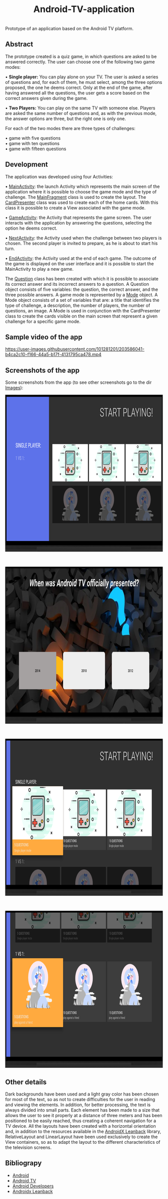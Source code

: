 <h1 align=center>Android-TV-application</h1> <br>
Prototype of an application based on the Android TV platform.

## Abstract
The prototype created is a quiz game, in which questions are asked to be answered correctly. The user can choose one of the following two game modes:

•  <strong>Single player:</strong> You can play alone on your TV. The user is asked a series of questions and, for each of them, he must select, among the three options proposed, the one he deems correct. Only at the end of the game, after having answered all the questions, the user gets a score based on the correct answers given during the game.

•  <strong>Two Players:</strong>  You can play on the same TV with someone else. Players are asked the same number of questions and, as with the previous mode, the answer options are three, but the right one is only one.

For each of the two modes there are three types of challenges:

• game with five questions <br>
• game with ten questions <br>
• game with fifteen questions <br>


## Development
The application was developed using four Activities:

• [MainActivity](https://github.com/LucaBerardi6/Android-TV-application/blob/main/AndroidTVApp/app/src/main/java/com/example/lucaberardi/MainActivity.java): the launch Activity which represents the main screen of the application where it is possible to choose the game mode and the type of challenge.
The [MainFragment](https://github.com/LucaBerardi6/Android-TV-application/blob/main/AndroidTVApp/app/src/main/java/com/example/lucaberardi/MainFragment.java) class is used to create the layout.
The [CardPresenter](https://github.com/LucaBerardi6/Android-TV-application/blob/main/AndroidTVApp/app/src/main/java/com/example/lucaberardi/CardPresenter.java) class was used to create each of the home cards. With this class it is possible to create a View associated with the game mode.

• [GameActivity](https://github.com/LucaBerardi6/Android-TV-application/blob/main/AndroidTVApp/app/src/main/java/com/example/lucaberardi/GameActivity.java): the Activity that represents the game screen. The user interacts with the application by answering the questions, selecting the option he deems correct.

• [NextActivity](https://github.com/LucaBerardi6/Android-TV-application/blob/main/AndroidTVApp/app/src/main/java/com/example/lucaberardi/NextActivity.java): the Activity used when the challenge between two players is chosen. The second player is invited to prepare, as he is about to start his turn.

• [EndActivity](https://github.com/LucaBerardi6/Android-TV-application/blob/main/AndroidTVApp/app/src/main/java/com/example/lucaberardi/EndActivity.java): the Activity used at the end of each game. The outcome of the game is displayed on the user interface and it is possible to start the MainActivity to play a new game.

The [Question](https://github.com/LucaBerardi6/Android-TV-application/blob/main/AndroidTVApp/app/src/main/java/com/example/lucaberardi/Question.java) class has been created with which it is possible to associate its correct answer and its incorrect answers to a question. A Question object consists of five variables: the question, the correct answer, and the three possible answers.
A game mode is represented by a [Mode](https://github.com/LucaBerardi6/Android-TV-application/blob/main/AndroidTVApp/app/src/main/java/com/example/lucaberardi/Mode.java) object. A Mode object consists of a set of variables that are:
a title that identifies the type of challenge, a description, the number of players, the number of questions, an image.
A Mode is used in conjunction with the CardPresenter class to create the cards visible on the main screen that represent a given challenge for a specific game mode.

## Sample video of the app

https://user-images.githubusercontent.com/101281201/203586041-b4ca2c10-f166-44a5-b17f-4131795ca478.mp4




## Screenshots of the app
Some screenshots from the app (to see other screenshots go to the dir [Images](https://github.com/LucaBerardi6/Android-TV-application/tree/main/Images)):
<p align="center">
  <img src="Images/home.png" style="width:800px;height:500px" > 
  </p>
  </br> 
  <p align="center">
   <img src="Images/game.png" style="width:800px;height:500px"> 
</p>
  </br> 
  <p align="center">
  <img src="Images/SinglePlayer.png" style="width:800px;height:500px"> 
 </p>
  </br>
 <p align="center">
  <img src="Images/2Players.png" style="width:800px;height:500px"> 
</p>


## Other details
Dark backgrounds have been used and a light gray color has been chosen for most of the text, so as not to create difficulties for the user in reading and viewing the elements. In addition, for better processing, the text is always divided into small parts.
Each element has been made to a size that allows the user to see it properly at a distance of three meters and has been positioned to be easily reached, thus creating a coherent navigation for a TV device.
All the layouts have been created with a horizontal orientation and, in addition to the resources available in the [AndroidX Leanback](https://developer.android.com/reference/androidx/leanback/app/package-summary.html) library, RelativeLayout and LinearLayout have been used exclusively to create the View containers, so as to adapt the layout to the different characteristics of the television screens.


## Bibliograpy
- [Android](https://www.android.com/)
- [Android TV](https://developer.android.com/training/tv)
- [Android Developers](https://developer.android.com/)
- [Androidx Leanback](https://developer.android.com/reference/androidx/leanback/app/package-summary)
